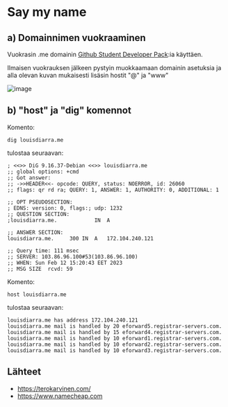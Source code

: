 # Say my name

## a) Domainnimen vuokraaminen

Vuokrasin .me domainin [Github Student Developer Pack](https://education.github.com/pack/offers):ia käyttäen.

Ilmaisen vuokrauksen jälkeen pystyin muokkaamaan domainin asetuksia ja alla olevan kuvan mukaisesti lisäsin hostit "@" ja "www" 

![image](https://user-images.githubusercontent.com/112497215/218314167-3096b8cd-3016-4c65-ba3c-0faebf463609.png)

## b) "host" ja "dig" komennot

Komento:

    dig louisdiarra.me
    
tulostaa seuraavan:

    ; <<>> DiG 9.16.37-Debian <<>> louisdiarra.me
    ;; global options: +cmd
    ;; Got answer:
    ;; ->>HEADER<<- opcode: QUERY, status: NOERROR, id: 26060
    ;; flags: qr rd ra; QUERY: 1, ANSWER: 1, AUTHORITY: 0, ADDITIONAL: 1

    ;; OPT PSEUDOSECTION:
    ; EDNS: version: 0, flags:; udp: 1232
    ;; QUESTION SECTION:
    ;louisdiarra.me.			IN	A

    ;; ANSWER SECTION:
    louisdiarra.me.		300	IN	A	172.104.240.121

    ;; Query time: 111 msec
    ;; SERVER: 103.86.96.100#53(103.86.96.100)
    ;; WHEN: Sun Feb 12 15:20:43 EET 2023
    ;; MSG SIZE  rcvd: 59
    
Komento:

    host louisdiarra.me
    
tulostaa seuraavan:

    louisdiarra.me has address 172.104.240.121
    louisdiarra.me mail is handled by 20 eforward5.registrar-servers.com.
    louisdiarra.me mail is handled by 15 eforward4.registrar-servers.com.
    louisdiarra.me mail is handled by 10 eforward1.registrar-servers.com.
    louisdiarra.me mail is handled by 10 eforward2.registrar-servers.com.
    louisdiarra.me mail is handled by 10 eforward3.registrar-servers.com.



## Lähteet 

 - https://terokarvinen.com/
 - https://www.namecheap.com
